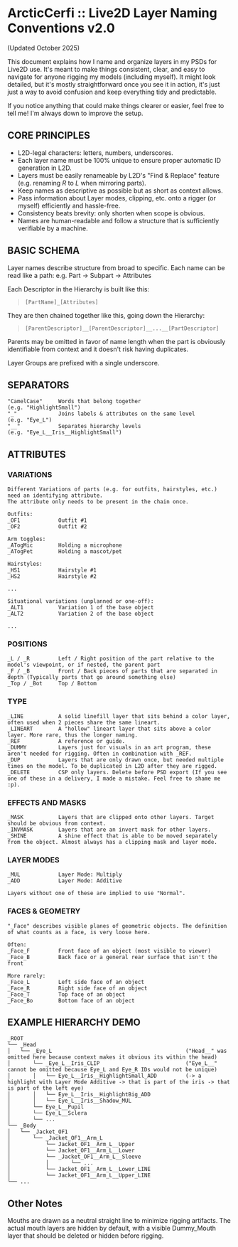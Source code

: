 # ArcticCerfi :: Live2D Layer Naming Conventions v2.0 
(Updated October 2025)

This document explains how I name and organize layers in my PSDs for Live2D use.
It's meant to make things consistent, clear, and easy to navigate for anyone rigging my models (including myself).
It might look detailed, but it's mostly straightforward once you see it in action, it's just just a way to avoid confusion and keep everything tidy and predictable.

If you notice anything that could make things clearer or easier, feel free to tell me! I'm always down to improve the setup.

## CORE PRINCIPLES

- L2D-legal characters: letters, numbers, underscores.
- Each layer name must be 100% unique to ensure proper automatic ID generation in L2D.
- Layers must be easily renameable by L2D's "Find & Replace" feature (e.g. renaming _R_ to _L_ when mirroring parts).
- Keep names as descriptive as possible but as short as context allows.
- Pass information about Layer modes, clipping, etc. onto a rigger (or myself) efficiently and hassle-free.
- Consistency beats brevity: only shorten when scope is obvious.
- Names are human-readable and follow a structure that is sufficiently verifiable by a machine.


## BASIC SCHEMA

Layer names describe structure from broad to specific.
Each name can be read like a path: e.g. Part -> Subpart -> Attributes


Each Descriptor in the Hierarchy is built like this:

> ```
> [PartName]_[Attributes]
> ```

They are then chained together like this, going down the Hierarchy:

> ```
> [ParentDescriptor]__[ParentDescriptor]__...__[PartDescriptor]
> ```


Parents may be omitted in favor of name length when the part is obviously identifiable from context and it doesn't risk having duplicates.

Layer Groups are prefixed with a single underscore.


## SEPARATORS

```
"CamelCase" 	Words that belong together 							(e.g. "HighlightSmall")
"_" 			Joins labels & attributes on the same level 		(e.g. "Eye_L")
"__" 			Separates hierarchy levels 							(e.g. "Eye_L__Iris__HighlightSmall")
```


## ATTRIBUTES

### VARIATIONS
```
Different Variations of parts (e.g. for outfits, hairstyles, etc.) need an identifying attribute.
The attribute only needs to be present in the chain once.

Outfits:
_OF1  			Outfit #1
_OF2  			Outfit #2

Arm toggles:
_ATogMic		Holding a microphone
_ATogPet		Holding a mascot/pet

Hairstyles:
_HS1			Hairstyle #1
_HS2			Hairstyle #2

...

Situational variations (unplanned or one-off):
_ALT1			Variation 1 of the base object
_ALT2			Variation 2 of the base object

...
```
### POSITIONS

```
_L / _R			Left / Right position of the part relative to the model's viewpoint, or if nested, the parent part
_F / _B			Front / Back pieces of parts that are separated in depth (Typically parts that go around something else)
_Top / _Bot		Top / Bottom
```

### TYPE

```
_LINE 			A solid linefill layer that sits behind a color layer, often used when 2 pieces share the same lineart.
_LINEART		A "hollow" lineart layer that sits above a color layer. More rare, thus the longer naming.
_REF			A reference or guide.
_DUMMY			Layers just for visuals in an art program, these aren't needed for rigging. Often in combination with _REF.
_DUP  			Layers that are only drawn once, but needed multiple times on the model. To be duplicated in L2D after they are rigged.
_DELETE			CSP only layers. Delete before PSD export (If you see one of these in a delivery, I made a mistake. Feel free to shame me :p).
```

### EFFECTS AND MASKS

```
_MASK 			Layers that are clipped onto other layers. Target should be obvious from context.
_INVMASK		Layers that are an invert mask for other layers.
_SHINE			A shine effect that is able to be moved separately from the object. Almost always has a clipping mask and layer mode.
```

### LAYER MODES

```
_MUL  			Layer Mode: Multiply
_ADD  			Layer Mode: Additive

Layers without one of these are implied to use "Normal".
```

### FACES & GEOMETRY

```
"_Face" describes visible planes of geometric objects. The definition of what counts as a face, is very loose here.

Often:
_Face_F			Front face of an object (most visible to viewer)
_Face_B 		Back face or a general rear surface that isn't the front

More rarely:
_Face_L			Left side face of an object
_Face_R 		Right side face of an object
_Face_T 		Top face of an object
_Face_Bo 		Bottom face of an object
```


## EXAMPLE HIERARCHY DEMO
```
_ROOT
└── _Head											
│	└── _Eye_L											("Head__" was omitted here because context makes it obvious its within the head)
│		└──	_Eye_L__Iris_CLIP							("Eye_L__" cannot be omitted because Eye_L and Eye_R IDs would not be unique)
│		│	└── Eye_L__Iris__HighlightSmall_ADD			(-> a highlight with Layer Mode Additive -> that is part of the iris -> that is part of the left eye)
│		│	└── Eye_L__Iris__HighlightBig_ADD
│		│	└── Eye_L__Iris__Shadow_MUL
│		└──	Eye_L__Pupil
│		└──	Eye_L__Sclera
│		└── ...
└── _Body
│	└── _Jacket_OF1
│		└── _Jacket_OF1__Arm_L
│			└── Jacket_OF1__Arm_L__Upper
│			└── Jacket_OF1__Arm_L__Lower
│			└── _Jacket_OF1__Arm_L__Sleeve
│			│		└── ...
│			└── Jacket_OF1__Arm_L__Lower_LINE
│			└── Jacket_OF1__Arm_L__Upper_LINE
└── ...
```

## Other Notes

Mouths are drawn as a neutral straight line to minimize rigging artifacts. The actual mouth layers are hidden by default, with a visible Dummy_Mouth layer that should be deleted or hidden before rigging.
